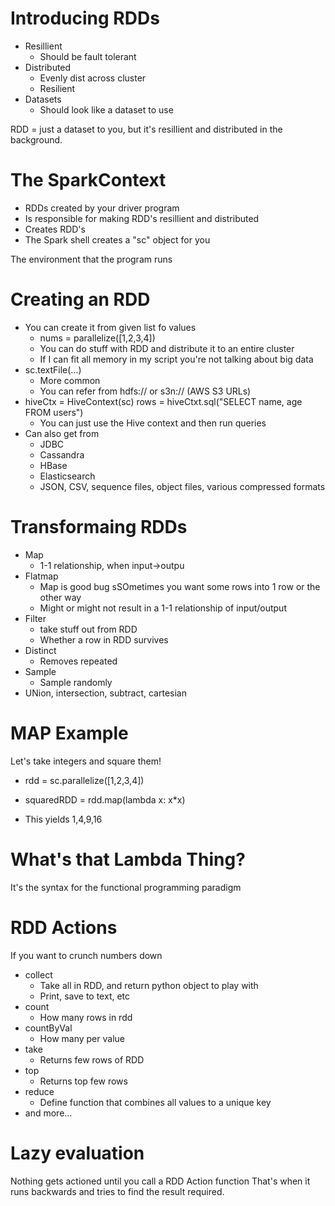 
# Introducing RDDs

* Resillient
    - Should be fault tolerant
* Distributed
    - Evenly dist across cluster
    - Resilient
* Datasets
    - Should look like a dataset to use

RDD = just a dataset to you, but it's resillient and distributed in the background.


# The SparkContext

* RDDs created by your driver program
* Is responsible for making RDD's resillient and distributed
* Creates RDD's
* The Spark shell creates a "sc" object for you

The environment that the program runs

# Creating an RDD

* You can create it from given list fo values
    - nums = parallelize([1,2,3,4])
    - You can do stuff with RDD and distribute it to an entire cluster
    - If I can fit all memory in my script you're not talking about big data
* sc.textFile(...)
    - More common
    - You can refer from hdfs:// or s3n:// (AWS S3 URLs)
* hiveCtx = HiveContext(sc) rows = hiveCtxt.sql("SELECT name, age FROM users")
    - You can just use the Hive context and then run queries
* Can also get from
    - JDBC
    - Cassandra
    - HBase
    - Elasticsearch
    - JSON, CSV, sequence files, object files, various compressed formats

# Transformaing RDDs

* Map
    - 1-1 relationship, when input->outpu
* Flatmap
    - Map is good bug sSOmetimes you want some rows into 1 row or the other way
    - Might or might not result in a 1-1 relationship of input/output
* Filter
    - take stuff out from RDD
    - Whether a row in RDD survives
* Distinct
    - Removes repeated
* Sample
    - Sample randomly
* UNion, intersection, subtract, cartesian

# MAP Example

Let's take integers and square them!

* rdd = sc.parallelize([1,2,3,4])
* squaredRDD = rdd.map(lambda x: x*x)

* This yields 1,4,9,16

# What's that Lambda Thing?

It's the syntax for the functional programming paradigm

# RDD Actions

If you want to crunch numbers down

* collect
    - Take all in RDD, and return python object to play with
    - Print, save to text, etc
* count
    - How many rows in rdd
* countByVal
    - How many per value
* take
    - Returns few rows of RDD
* top
    - Returns top few rows
* reduce
    - Define function that combines all values to a unique key
* and more...

# Lazy evaluation

Nothing gets actioned until you call a RDD Action function
That's when it runs backwards and tries to find the result required.







